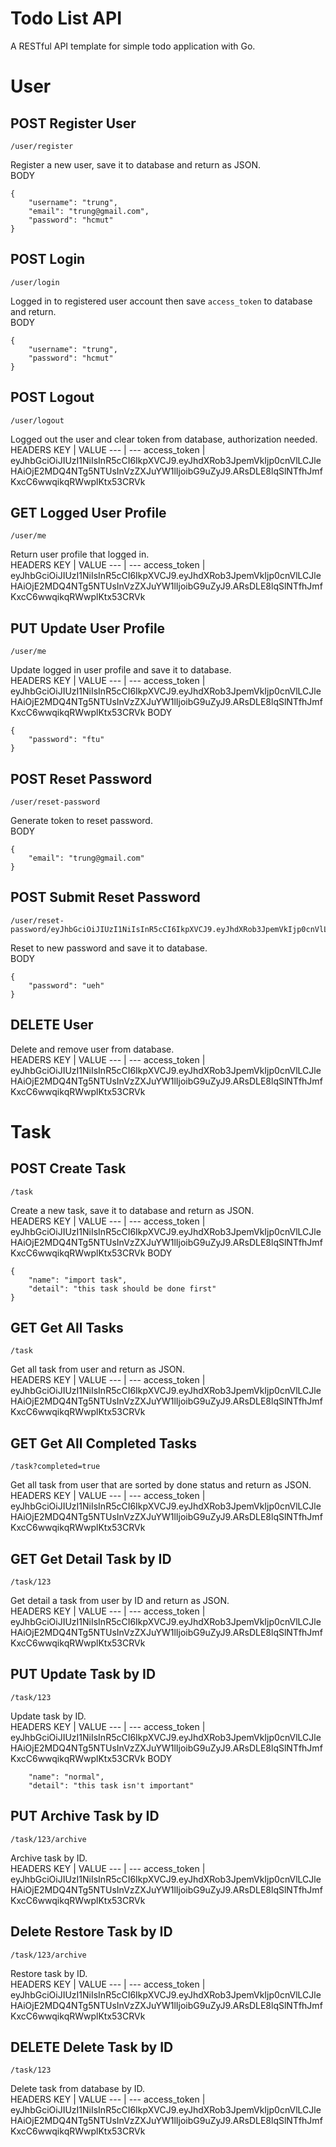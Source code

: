 # Todo List API
A RESTful API template for simple todo application with Go.
# User
## POST Register User
```
/user/register
```
Register a new user, save it to database and return as JSON.  
BODY
```
{
    "username": "trung",
    "email": "trung@gmail.com",
    "password": "hcmut"
}
```
## POST Login
```
/user/login
```
Logged in to registered user account then save `access_token` to database and return.  
BODY
```
{
    "username": "trung",
    "password": "hcmut"
}
```
## POST Logout
```
/user/logout
```
Logged out the user and clear token from database, authorization needed.  
HEADERS
KEY | VALUE
--- | ---
access_token | eyJhbGciOiJIUzI1NiIsInR5cCI6IkpXVCJ9.eyJhdXRob3JpemVkIjp0cnVlLCJleHAiOjE2MDQ4NTg5NTUsInVzZXJuYW1lIjoibG9uZyJ9.ARsDLE8lqSlNTfhJmfKxcC6wwqikqRWwplKtx53CRVk
## GET Logged User Profile
```
/user/me
```
Return user profile that logged in.  
HEADERS
KEY | VALUE
--- | ---
access_token | eyJhbGciOiJIUzI1NiIsInR5cCI6IkpXVCJ9.eyJhdXRob3JpemVkIjp0cnVlLCJleHAiOjE2MDQ4NTg5NTUsInVzZXJuYW1lIjoibG9uZyJ9.ARsDLE8lqSlNTfhJmfKxcC6wwqikqRWwplKtx53CRVk
## PUT Update User Profile
```
/user/me
```
Update logged in user profile and save it to database.  
HEADERS
KEY | VALUE
--- | ---
access_token | eyJhbGciOiJIUzI1NiIsInR5cCI6IkpXVCJ9.eyJhdXRob3JpemVkIjp0cnVlLCJleHAiOjE2MDQ4NTg5NTUsInVzZXJuYW1lIjoibG9uZyJ9.ARsDLE8lqSlNTfhJmfKxcC6wwqikqRWwplKtx53CRVk
BODY
```
{
    "password": "ftu"
}
```
## POST Reset Password
```
/user/reset-password
```
Generate token to reset password.  
BODY
```
{
    "email": "trung@gmail.com"
}
```
## POST Submit Reset Password
```
/user/reset-password/eyJhbGciOiJIUzI1NiIsInR5cCI6IkpXVCJ9.eyJhdXRob3JpemVkIjp0cnVlLCJleHAiOjE2MDQ4NTg5NTUsInVzZXJuYW1lIjoibG9uZyJ9.ARsDLE8lqSlNTfhJmfKxcC6wwqikqRWwplKtx53CRVk
```
Reset to new password and save it to database.  
BODY
```
{
    "password": "ueh"
}
```
## DELETE User
Delete and remove user from database.  
HEADERS
KEY | VALUE
--- | ---
access_token | eyJhbGciOiJIUzI1NiIsInR5cCI6IkpXVCJ9.eyJhdXRob3JpemVkIjp0cnVlLCJleHAiOjE2MDQ4NTg5NTUsInVzZXJuYW1lIjoibG9uZyJ9.ARsDLE8lqSlNTfhJmfKxcC6wwqikqRWwplKtx53CRVk
# Task
## POST Create Task
```
/task
```
Create a new task, save it to database and return as JSON.  
HEADERS
KEY | VALUE
--- | ---
access_token | eyJhbGciOiJIUzI1NiIsInR5cCI6IkpXVCJ9.eyJhdXRob3JpemVkIjp0cnVlLCJleHAiOjE2MDQ4NTg5NTUsInVzZXJuYW1lIjoibG9uZyJ9.ARsDLE8lqSlNTfhJmfKxcC6wwqikqRWwplKtx53CRVk
BODY
```
{
    "name": "import task",
    "detail": "this task should be done first"
}
```
## GET Get All Tasks
```
/task
```
Get all task from user and return as JSON.  
HEADERS
KEY | VALUE
--- | ---
access_token | eyJhbGciOiJIUzI1NiIsInR5cCI6IkpXVCJ9.eyJhdXRob3JpemVkIjp0cnVlLCJleHAiOjE2MDQ4NTg5NTUsInVzZXJuYW1lIjoibG9uZyJ9.ARsDLE8lqSlNTfhJmfKxcC6wwqikqRWwplKtx53CRVk
## GET Get All Completed Tasks
```
/task?completed=true
```
Get all task from user that are sorted by done status and return as JSON.  
HEADERS
KEY | VALUE
--- | ---
access_token | eyJhbGciOiJIUzI1NiIsInR5cCI6IkpXVCJ9.eyJhdXRob3JpemVkIjp0cnVlLCJleHAiOjE2MDQ4NTg5NTUsInVzZXJuYW1lIjoibG9uZyJ9.ARsDLE8lqSlNTfhJmfKxcC6wwqikqRWwplKtx53CRVk
## GET Get Detail Task by ID
```
/task/123
```
Get detail a task from user by ID and return as JSON.  
HEADERS
KEY | VALUE
--- | ---
access_token | eyJhbGciOiJIUzI1NiIsInR5cCI6IkpXVCJ9.eyJhdXRob3JpemVkIjp0cnVlLCJleHAiOjE2MDQ4NTg5NTUsInVzZXJuYW1lIjoibG9uZyJ9.ARsDLE8lqSlNTfhJmfKxcC6wwqikqRWwplKtx53CRVk
## PUT Update Task by ID
```
/task/123
```
Update task by ID.  
HEADERS
KEY | VALUE
--- | ---
access_token | eyJhbGciOiJIUzI1NiIsInR5cCI6IkpXVCJ9.eyJhdXRob3JpemVkIjp0cnVlLCJleHAiOjE2MDQ4NTg5NTUsInVzZXJuYW1lIjoibG9uZyJ9.ARsDLE8lqSlNTfhJmfKxcC6wwqikqRWwplKtx53CRVk
BODY
```
    "name": "normal",
    "detail": "this task isn't important"
```
## PUT Archive Task by ID
```
/task/123/archive
```
Archive task by ID.  
HEADERS
KEY | VALUE
--- | ---
access_token | eyJhbGciOiJIUzI1NiIsInR5cCI6IkpXVCJ9.eyJhdXRob3JpemVkIjp0cnVlLCJleHAiOjE2MDQ4NTg5NTUsInVzZXJuYW1lIjoibG9uZyJ9.ARsDLE8lqSlNTfhJmfKxcC6wwqikqRWwplKtx53CRVk
## Delete Restore Task by ID
```
/task/123/archive
```
Restore task by ID.  
HEADERS
KEY | VALUE
--- | ---
access_token | eyJhbGciOiJIUzI1NiIsInR5cCI6IkpXVCJ9.eyJhdXRob3JpemVkIjp0cnVlLCJleHAiOjE2MDQ4NTg5NTUsInVzZXJuYW1lIjoibG9uZyJ9.ARsDLE8lqSlNTfhJmfKxcC6wwqikqRWwplKtx53CRVk
## DELETE Delete Task by ID
```
/task/123
```
Delete task from database by ID.  
HEADERS
KEY | VALUE
--- | ---
access_token | eyJhbGciOiJIUzI1NiIsInR5cCI6IkpXVCJ9.eyJhdXRob3JpemVkIjp0cnVlLCJleHAiOjE2MDQ4NTg5NTUsInVzZXJuYW1lIjoibG9uZyJ9.ARsDLE8lqSlNTfhJmfKxcC6wwqikqRWwplKtx53CRVk